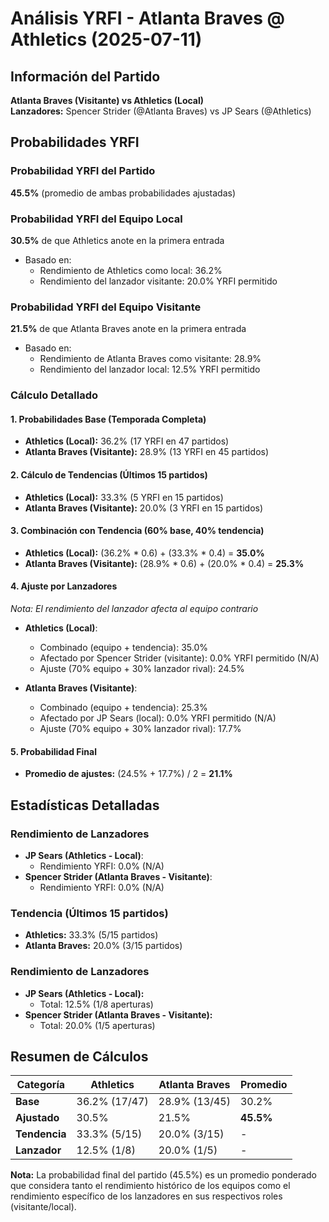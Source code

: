 # Análisis YRFI - Atlanta Braves @ Athletics (2025-07-11)

## Información del Partido
**Atlanta Braves (Visitante) vs Athletics (Local)**  
**Lanzadores:** Spencer Strider (@Atlanta Braves) vs JP Sears (@Athletics)

## Probabilidades YRFI

### Probabilidad YRFI del Partido
**45.5%** (promedio de ambas probabilidades ajustadas)

### Probabilidad YRFI del Equipo Local
**30.5%** de que Athletics anote en la primera entrada
- Basado en:
  - Rendimiento de Athletics como local: 36.2%
  - Rendimiento del lanzador visitante: 20.0% YRFI permitido

### Probabilidad YRFI del Equipo Visitante
**21.5%** de que Atlanta Braves anote en la primera entrada
- Basado en:
  - Rendimiento de Atlanta Braves como visitante: 28.9%
  - Rendimiento del lanzador local: 12.5% YRFI permitido

### Cálculo Detallado

#### 1. Probabilidades Base (Temporada Completa)
- **Athletics (Local):** 36.2% (17 YRFI en 47 partidos)
- **Atlanta Braves (Visitante):** 28.9% (13 YRFI en 45 partidos)

#### 2. Cálculo de Tendencias (Últimos 15 partidos)
- **Athletics (Local):** 33.3% (5 YRFI en 15 partidos)
- **Atlanta Braves (Visitante):** 20.0% (3 YRFI en 15 partidos)

#### 3. Combinación con Tendencia (60% base, 40% tendencia)
- **Athletics (Local):** (36.2% * 0.6) + (33.3% * 0.4) = **35.0%**
- **Atlanta Braves (Visitante):** (28.9% * 0.6) + (20.0% * 0.4) = **25.3%**

#### 4. Ajuste por Lanzadores
*Nota: El rendimiento del lanzador afecta al equipo contrario*

- **Athletics (Local)**:
  - Combinado (equipo + tendencia): 35.0%
  - Afectado por Spencer Strider (visitante): 0.0% YRFI permitido (N/A)
  - Ajuste (70% equipo + 30% lanzador rival): 24.5%

- **Atlanta Braves (Visitante)**:
  - Combinado (equipo + tendencia): 25.3%
  - Afectado por JP Sears (local): 0.0% YRFI permitido (N/A)
  - Ajuste (70% equipo + 30% lanzador rival): 17.7%

#### 5. Probabilidad Final
- **Promedio de ajustes:** (24.5% + 17.7%) / 2 = **21.1%**

## Estadísticas Detalladas


### Rendimiento de Lanzadores
- **JP Sears (Athletics - Local)**:
  - Rendimiento YRFI: 0.0% (N/A)
- **Spencer Strider (Atlanta Braves - Visitante)**:
  - Rendimiento YRFI: 0.0% (N/A)
### Tendencia (Últimos 15 partidos)
- **Athletics:** 33.3% (5/15 partidos)
- **Atlanta Braves:** 20.0% (3/15 partidos)

### Rendimiento de Lanzadores
- **JP Sears (Athletics - Local):**
  - Total: 12.5% (1/8 aperturas)
- **Spencer Strider (Atlanta Braves - Visitante):**
  - Total: 20.0% (1/5 aperturas)

## Resumen de Cálculos
| Categoría | Athletics            | Atlanta Braves       | Promedio |
|-----------|----------------------|----------------------|----------|
| **Base** | 36.2% (17/47) | 28.9% (13/45) | 30.2% |
| **Ajustado** | 30.5% | 21.5% | **45.5%** |
| **Tendencia** | 33.3% (5/15) | 20.0% (3/15) | - |
| **Lanzador** | 12.5% (1/8) | 20.0% (1/5) | - |

**Nota:** La probabilidad final del partido (45.5%) es un promedio ponderado que considera tanto el rendimiento histórico de los equipos como el rendimiento específico de los lanzadores en sus respectivos roles (visitante/local).